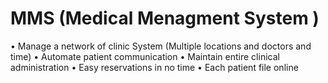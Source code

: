 # MMS (Medical Menagment System )


•	Manage a network of clinic System (Multiple locations and doctors and time)
•	Automate patient communication
•	Maintain entire clinical administration
•	Easy reservations in no time 
•	Each patient file online
